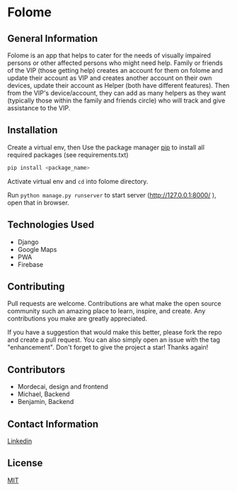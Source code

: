 # Folome

## General Information
Folome is an app that helps to cater for the needs of visually impaired persons or other affected persons
who might need help. Family or friends of the VIP (those getting help) creates an account for them on folome and update their account as VIP
and creates another account on their own devices, update their account as Helper (both have different features). Then from the VIP's device/account, they can add as many
helpers as they want (typically those within the family and friends circle) who will track and give assistance to the VIP.


## Installation
Create a virtual env, then
Use the package manager [pip](https://pip.pypa.io/en/stable/) to install all required packages (see requirements.txt)


```bash
pip install <package_name>
```

Activate virtual env and `cd` into folome directory.

Run `python manage.py runserver` to start server (http://127.0.0.1:8000/
), open that in browser.


## Technologies Used
- Django
- Google Maps
- PWA
- Firebase


## Contributing
Pull requests are welcome. Contributions are what make the open source community such an amazing place to learn, inspire, and create. Any contributions you make are greatly appreciated.

If you have a suggestion that would make this better, please fork the repo and create a pull request.
You can also simply open an issue with the tag "enhancement". Don't forget to give the project a star! Thanks again!



## Contributors
- Mordecai, design and frontend
- Michael, Backend
- Benjamin, Backend


## Contact Information
[Linkedin](https://www.linkedin.com/in/onyedikachi-benjamin-ogbonna-218404177/)


## License
[MIT](https://choosealicense.com/licenses/mit/)
